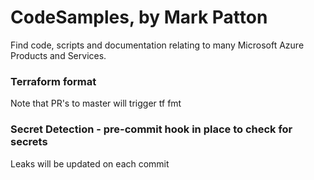 # CodeSamples, by Mark Patton

Find code, scripts and documentation relating to many Microsoft Azure Products and Services.


### Terraform format

Note that PR's to master will trigger tf fmt

### Secret Detection - pre-commit hook in place to check for secrets

Leaks will be updated on each commit